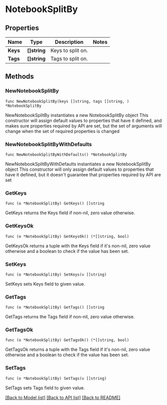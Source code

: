# NotebookSplitBy

## Properties

Name | Type | Description | Notes
---- | ---- | ----------- | ------
**Keys** | **[]string** | Keys to split on. | 
**Tags** | **[]string** | Tags to split on. | 

## Methods

### NewNotebookSplitBy

`func NewNotebookSplitBy(keys []string, tags []string, ) *NotebookSplitBy`

NewNotebookSplitBy instantiates a new NotebookSplitBy object
This constructor will assign default values to properties that have it defined,
and makes sure properties required by API are set, but the set of arguments
will change when the set of required properties is changed

### NewNotebookSplitByWithDefaults

`func NewNotebookSplitByWithDefaults() *NotebookSplitBy`

NewNotebookSplitByWithDefaults instantiates a new NotebookSplitBy object
This constructor will only assign default values to properties that have it defined,
but it doesn't guarantee that properties required by API are set

### GetKeys

`func (o *NotebookSplitBy) GetKeys() []string`

GetKeys returns the Keys field if non-nil, zero value otherwise.

### GetKeysOk

`func (o *NotebookSplitBy) GetKeysOk() (*[]string, bool)`

GetKeysOk returns a tuple with the Keys field if it's non-nil, zero value otherwise
and a boolean to check if the value has been set.

### SetKeys

`func (o *NotebookSplitBy) SetKeys(v []string)`

SetKeys sets Keys field to given value.


### GetTags

`func (o *NotebookSplitBy) GetTags() []string`

GetTags returns the Tags field if non-nil, zero value otherwise.

### GetTagsOk

`func (o *NotebookSplitBy) GetTagsOk() (*[]string, bool)`

GetTagsOk returns a tuple with the Tags field if it's non-nil, zero value otherwise
and a boolean to check if the value has been set.

### SetTags

`func (o *NotebookSplitBy) SetTags(v []string)`

SetTags sets Tags field to given value.



[[Back to Model list]](../README.md#documentation-for-models) [[Back to API list]](../README.md#documentation-for-api-endpoints) [[Back to README]](../README.md)


